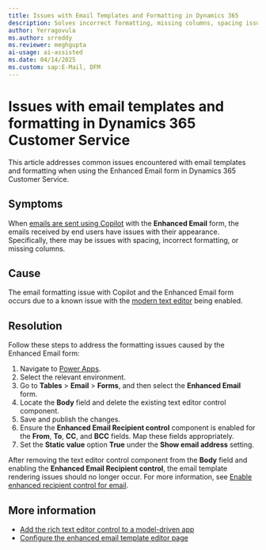 ```yaml
---
title: Issues with Email Templates and Formatting in Dynamics 365
description: Solves incorrect formatting, missing columns, spacing issues, the arbitrary tracking code appended to the subject line, and emails being sent only to the first contact in Microsoft Dynamics 365 Customer Service.
author: Yerragovula
ms.author: srreddy
ms.reviewer: meghgupta
ai-usage: ai-assisted
ms.date: 04/14/2025
ms.custom: sap:E-Mail, DFM
---
```

# Issues with email templates and formatting in Dynamics 365 Customer Service

This article addresses common issues encountered with email templates and formatting when using the Enhanced Email form in Dynamics 365 Customer Service.

## Symptoms

When [emails are sent using Copilot](/dynamics365/sales/compose-send-email-copilot) with the **Enhanced Email** form, the emails received by end users have issues with their appearance. Specifically, there may be issues with spacing, incorrect formatting, or missing columns.

## Cause

The email formatting issue with Copilot and the Enhanced Email form occurs due to a known issue with the [modern text editor](/power-apps/maker/model-driven-apps/rich-text-editor-control) being enabled.

## Resolution

Follow these steps to address the formatting issues caused by the Enhanced Email form:

1. Navigate to [Power Apps](https://make.powerapps.com).
2. Select the relevant environment.
3. Go to **Tables** > **Email** > **Forms**, and then select the **Enhanced Email** form.
4. Locate the **Body** field and delete the existing text editor control component.
5. Save and publish the changes.
6. Ensure the **Enhanced Email Recipient control** component is enabled for the **From**, **To**, **CC**, and **BCC** fields. Map these fields appropriately.
7. Set the **Static value** option **True** under the **Show email address** setting.

After removing the text editor control component from the **Body** field and enabling the **Enhanced Email Recipient control**, the email template rendering issues should no longer occur. For more information, see [Enable enhanced recipient control for email](/dynamics365/customer-service/administer/add-recipient-control).

## More information

- [Add the rich text editor control to a model-driven app](/power-apps/maker/model-driven-apps/rich-text-editor-control)
- [Configure the enhanced email template editor page](/power-apps/user/cs-email-template-builder)
